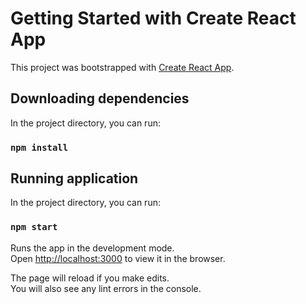 # Getting Started with Create React App

This project was bootstrapped with [Create React App](https://github.com/facebook/create-react-app).

## Downloading dependencies

In the project directory, you can run:

### `npm install`

## Running application

In the project directory, you can run:

### `npm start`

Runs the app in the development mode.\
Open [http://localhost:3000](http://localhost:3000) to view it in the browser.

The page will reload if you make edits.\
You will also see any lint errors in the console.
